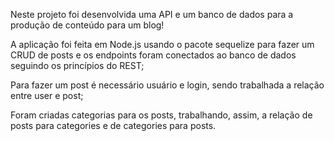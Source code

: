 Neste projeto foi desenvolvida uma API e um banco de dados para a produção de conteúdo para um blog!

A aplicação foi feita em Node.js usando o pacote sequelize para fazer um CRUD de posts e os endpoints foram conectados ao banco de dados seguindo os princípios do REST;

Para fazer um post é necessário usuário e login, sendo trabalhada a relação entre user e post;

Foram criadas categorias para os posts, trabalhando, assim, a relação de posts para categories e de categories para posts.
